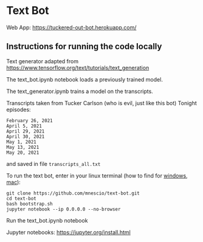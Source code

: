 # Text Bot

Web App: https://tuckered-out-bot.herokuapp.com/

## Instructions for running the code locally

Text generator adapted from https://www.tensorflow.org/text/tutorials/text_generation

The text_bot.ipynb notebook loads a previously trained model.

The text_generator.ipynb trains a model on the transcripts.

Transcripts taken from Tucker Carlson (who is evil, just like this bot) Tonight episodes:

```
February 26, 2021
April 5, 2021
April 29, 2021
April 30, 2021
May 1, 2021
May 13, 2021
May 20, 2021
```

and saved in file ```transcripts_all.txt```


To run the text bot, enter in your linux terminal (how to find for [windows](https://docs.microsoft.com/en-us/windows/wsl/install-win10), [mac](https://www.howtogeek.com/682770/how-to-open-the-terminal-on-a-mac/)):

```
git clone https://github.com/mnescio/text-bot.git
cd text-bot
bash bootstrap.sh
jupyter notebook --ip 0.0.0.0 --no-browser
```

Run the text_bot.ipynb notebook

Jupyter notebooks: https://jupyter.org/install.html



